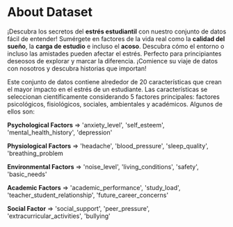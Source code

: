 # About Dataset

¡Descubra los secretos del **estrés estudiantil** con nuestro conjunto de datos fácil de entender! Sumérgete en factores de la vida real como la **calidad del sueño**, la **carga de estudio** e incluso el **acoso**. Descubra cómo el entorno o incluso las amistades pueden afectar el estrés. Perfecto para principiantes deseosos de explorar y marcar la diferencia. ¡Comience su viaje de datos con nosotros y descubra historias que importan!

Este conjunto de datos contiene alrededor de 20 características que crean el mayor impacto en el estrés de un estudiante. Las características se seleccionan científicamente considerando 5 factores principales: factores psicológicos, fisiológicos, sociales, ambientales y académicos. Algunos de ellos son:

**Psychological Factors** => 'anxiety_level', 'self_esteem', 'mental_health_history', 'depression'

**Physiological Factors** => 'headache', 'blood_pressure', 'sleep_quality', 'breathing_problem

**Environmental Factors** => 'noise_level', 'living_conditions', 'safety', 'basic_needs'

**Academic Factors** => 'academic_performance', 'study_load', 'teacher_student_relationship', 'future_career_concerns'

**Social Factor** => 'social_support', 'peer_pressure', 'extracurricular_activities', 'bullying'
